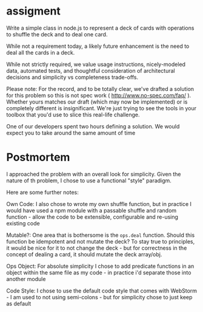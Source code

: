 # assigment
Write a simple class in node.js  to represent a deck of cards with operations to shuffle the deck and to deal one card.

While not a requirement today, a likely future enhancement is the need to deal all the cards in a deck.

While not strictly required, we value usage instructions, nicely-modeled data, automated tests, and thoughtful consideration of architectural decisions and simplicity vs completeness trade-offs.

Please note: For the record, and to be totally clear, we've drafted a solution for this problem so this is not spec work ( http://www.no-spec.com/faq/ ).
Whether yours matches our draft (which may now be implemented) or is completely different is insignificant.
We're just trying to see the tools in your toolbox that you'd use to slice this real-life challenge.

One of our developers spent two hours defining a solution. We would expect you to take around the same amount of time

# Postmortem

I approached the problem with an overall look for simplicity.
Given the nature of th problem, I chose to use a functional "style" paradigm.

Here are some further notes:

Own Code:
I also chose to wrote my own shuffle function, but in practice I would have used a npm module with a passable shuffle and random function - allow the code to be extensible, configurable and re-using existing code

Mutable?:
One area that is bothersome is the `ops.deal` function. Should this function be idempotent and not mutate the deck?
To stay true to principles, it would be nice for it to not change the deck - but for correctness in the concept of dealing a card, it should mutate the deck array/obj.

Ops Object:
For absolute simplicity I chose to add predicate functions in an object within the same file as my code -  in practice i'd separate those into another module

Code Style:
I chose to use the default code style that comes with WebStorm - I am used to not using semi-colons - but for simplicity chose to just keep as default